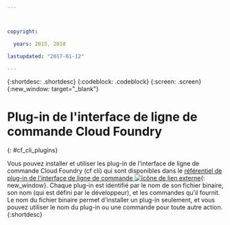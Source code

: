 ```yaml
---



copyright:

  years: 2015, 2018

lastupdated: "2017-01-12"

---
```


{:shortdesc: .shortdesc}
{:codeblock: .codeblock}
{:screen: .screen}
{:new_window: target="_blank"}

# Plug-in de l'interface de ligne de commande Cloud Foundry
{: #cf_cli_plugins}

Vous pouvez installer et utiliser les plug-in de l'interface de ligne de commande Cloud Foundry (cf cli) qui sont disponibles dans le [référentiel de plug-in de l'interface de ligne de commande ![icône de lien externe](../icons/launch-glyph.svg)](http://plugins.ng.bluemix.net/){: new_window}. Chaque plug-in est identifié par le nom de son fichier binaire, son nom (qui est défini par le développeur), et les commandes qu'il fournit. Le nom du fichier binaire permet d'installer un plug-in seulement, et vous pouvez utiliser le nom du plug-in ou une commande pour toute autre action.
{:shortdesc}
